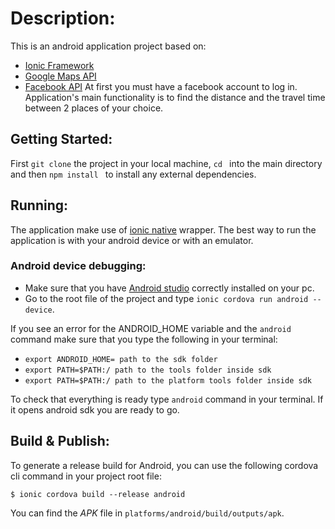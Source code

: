 # Description: 
This is an android application project based on:
* [Ionic Framework](https://ionicframework.com/)
* [Google Maps API](https://developers.google.com/maps/)
* [Facebook API](https://developers.facebook.com/)
At first you must have a facebook account to log in.
Application's main functionality is to find the distance and the travel time between 2 places of your choice.


## Getting Started:

First `git clone` the project in your local machine,  `cd ` into the main directory and then `npm install ` to install any external dependencies.

## Running:

The application make use of [ionic native](https://ionicframework.com/docs/native/) wrapper. The best way to run the application is with your android device or with an emulator.

### Android device debugging:

* Make sure that you have [Android studio](https://developer.android.com/studio/index.html) correctly installed on your pc.
* Go to the root file of the project and type `ionic cordova run android --device`.

If you see an error for the ANDROID_HOME variable and the `android` command make sure that you type the following in your terminal:

* `export ANDROID_HOME= path to the sdk folder`
* `export PATH=$PATH:/ path to the tools folder inside sdk`
* `export PATH=$PATH:/ path to the platform tools folder inside sdk`

To check that everything is ready type `android` command in your terminal. If it opens android sdk you are ready to go.


## Build & Publish: 

To generate a release build for Android, you can use the following cordova cli command in your project root file:

`$ ionic cordova build --release android`

You can find the *APK* file in `platforms/android/build/outputs/apk`.

